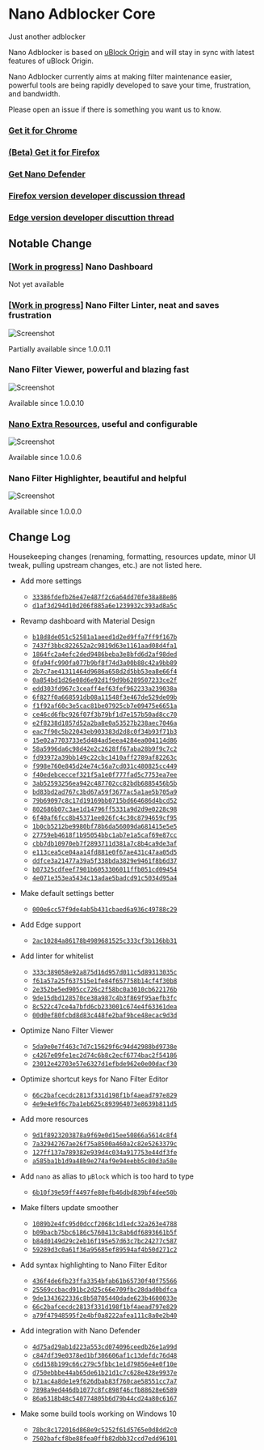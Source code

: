 # Nano Adblocker Core

Just another adblocker

Nano Adblocker is based on [uBlock Origin](https://github.com/gorhill/uBlock) and will stay in sync with latest features of uBlock 
Origin. 

Nano Adblocker currently aims at making filter maintenance easier, powerful tools are being rapidly developed to save your time, 
frustration, and bandwidth. 

Please open an issue if there is something you want us to know. 

### [Get it for Chrome](https://chrome.google.com/webstore/detail/nano-adblocker/gabbbocakeomblphkmmnoamkioajlkfo)

### [(Beta) Get it for Firefox](https://addons.mozilla.org/firefox/addon/real-nano-adblocker/)

### [Get Nano Defender](https://github.com/NanoAdblocker/NanoDefender#nano-defender)

### [Firefox version developer discussion thread](https://github.com/NanoAdblocker/NanoCore/issues/41)

### [Edge version developer discuttion thread](https://github.com/NanoAdblocker/NanoCore/issues/40)

## Notable Change

### \[[Work in progress](https://github.com/NanoAdblocker/NanoCore/issues/33)\] Nano Dashboard

<!--, clean and modern

![Screenshot](https://i.imgur.com/LUAu7KO.png)-->

Not yet available

### \[[Work in progress](https://github.com/NanoAdblocker/NanoCore/issues/1)\] Nano Filter Linter, neat and saves frustration

![Screenshot](https://i.imgur.com/IkTaEQ3.png)

Partially available since 1.0.0.11

### Nano Filter Viewer, powerful and blazing fast

![Screenshot](https://i.imgur.com/fZh4Hqn.png)

Available since 1.0.0.10

### [Nano Extra Resources](https://github.com/NanoAdblocker/NanoFilters/blob/master/NanoFilters/NanoResources.txt), useful and configurable

![Screenshot](https://i.imgur.com/0HIYf4d.png)

Available since 1.0.0.6

### Nano Filter Highlighter, beautiful and helpful

![Screenshot](https://i.imgur.com/KktoFJL.png)

Available since 1.0.0.0

## Change Log

Housekeeping changes (renaming, formatting, resources update, minor UI tweak, pulling upstream changes, etc.) are not listed here. 

- Add more settings 
  - [`33386fdefb26e47e487f2c6a64dd70fe38a88e86`](https://github.com/NanoAdblocker/NanoCore/commit/33386fdefb26e47e487f2c6a64dd70fe38a88e86)
  - [`d1af3d294d10d206f885a6e1239932c393ad8a5c`](https://github.com/NanoAdblocker/NanoCore/commit/d1af3d294d10d206f885a6e1239932c393ad8a5c)

- Revamp dashboard with Material Design
  - [`b18d8de051c52581a1aeed1d2ed9ffa7ff9f167b`](https://github.com/NanoAdblocker/NanoCore/commit/b18d8de051c52581a1aeed1d2ed9ffa7ff9f167b)
  - [`7437f3bbc822652a2c9819d63e1161aad08d4fa1`](https://github.com/NanoAdblocker/NanoCore/commit/7437f3bbc822652a2c9819d63e1161aad08d4fa1)
  - [`1864fc2a4efc2ded9486beba3e8bfd6d2af98ded`](https://github.com/NanoAdblocker/NanoCore/commit/1864fc2a4efc2ded9486beba3e8bfd6d2af98ded)
  - [`0fa94fc990fa077b9bf8f74d3a00b88c42a9bb89`](https://github.com/NanoAdblocker/NanoCore/commit/0fa94fc990fa077b9bf8f74d3a00b88c42a9bb89)
  - [`2b7c7ae41311464d9686a658d2d5bb53ea8e66f4`](https://github.com/NanoAdblocker/NanoCore/commit/2b7c7ae41311464d9686a658d2d5bb53ea8e66f4)
  - [`0a854bd1d26e08d6e92d1f9d9b6289507233ce2f`](https://github.com/NanoAdblocker/NanoCore/commit/0a854bd1d26e08d6e92d1f9d9b6289507233ce2f)
  - [`edd303fd967c3ceaff4ef63fef962233a239038a`](https://github.com/NanoAdblocker/NanoCore/commit/edd303fd967c3ceaff4ef63fef962233a239038a)
  - [`6f827f0a668591db08a11548f3e467de529de09b`](https://github.com/NanoAdblocker/NanoCore/commit/6f827f0a668591db08a11548f3e467de529de09b)
  - [`f1f92af60c3e5cac81be07925cb7e09475e6651a`](https://github.com/NanoAdblocker/NanoCore/commit/f1f92af60c3e5cac81be07925cb7e09475e6651a)
  - [`ce46cd6fbc926f07f3b79bf1d7e157b50ad8cc70`](https://github.com/NanoAdblocker/NanoCore/commit/ce46cd6fbc926f07f3b79bf1d7e157b50ad8cc70)
  - [`e2f8238d1857d52a2ba8e0a53527b238aec7046a`](https://github.com/NanoAdblocker/NanoCore/commit/e2f8238d1857d52a2ba8e0a53527b238aec7046a)
  - [`eac7f90c5b22043eb903383d2d8c0f34b93f71b3`](https://github.com/NanoAdblocker/NanoCore/commit/eac7f90c5b22043eb903383d2d8c0f34b93f71b3)
  - [`15e02a7703733e5d484ad5eea4284ea004114d86`](https://github.com/NanoAdblocker/NanoCore/commit/15e02a7703733e5d484ad5eea4284ea004114d86)
  - [`58a5996da6c98d42e2c2628ff67aba28b9f9c7c2`](https://github.com/NanoAdblocker/NanoCore/commit/58a5996da6c98d42e2c2628ff67aba28b9f9c7c2)
  - [`fd93972a39bb149c22cbc1410aff2789af82263c`](https://github.com/NanoAdblocker/NanoCore/commit/fd93972a39bb149c22cbc1410aff2789af82263c)
  - [`f998e760e845d24e74c56a7cd031c480825cc449`](https://github.com/NanoAdblocker/NanoCore/commit/f998e760e845d24e74c56a7cd031c480825cc449)
  - [`f40edebceccef321f5a1e0f777fad5c7753ea7ee`](https://github.com/NanoAdblocker/NanoCore/commit/f40edebceccef321f5a1e0f777fad5c7753ea7ee)
  - [`3ab52593256ea942c487702cc82bdb6885456b5b`](https://github.com/NanoAdblocker/NanoCore/commit/3ab52593256ea942c487702cc82bdb6885456b5b)
  - [`bd83bd2ad767c3bd67a59f3677ac5a1ae5b705a9`](https://github.com/NanoAdblocker/NanoCore/commit/bd83bd2ad767c3bd67a59f3677ac5a1ae5b705a9)
  - [`79b69097c8c17d19169bb0715bd664686d4bcd52`](https://github.com/NanoAdblocker/NanoCore/commit/79b69097c8c17d19169bb0715bd664686d4bcd52)
  - [`802686b07c3ae1d14796ff5331a9d2d9e0228c98`](https://github.com/NanoAdblocker/NanoCore/commit/802686b07c3ae1d14796ff5331a9d2d9e0228c98)
  - [`6f40af6fcc8b45371ee026fc4c30c8794659cf95`](https://github.com/NanoAdblocker/NanoCore/commit/6f40af6fcc8b45371ee026fc4c30c8794659cf95)
  - [`1b0cb5212be9980bf78b6da56009da681415e5e5`](https://github.com/NanoAdblocker/NanoCore/commit/1b0cb5212be9980bf78b6da56009da681415e5e5)
  - [`27759eb4618f1b95054bbc1ab7e1a5caf69e87cc`](https://github.com/NanoAdblocker/NanoCore/commit/27759eb4618f1b95054bbc1ab7e1a5caf69e87cc)
  - [`cbb7db10970eb7f2893711d381a7c8b4ca9de3af`](https://github.com/NanoAdblocker/NanoCore/commit/cbb7db10970eb7f2893711d381a7c8b4ca9de3af)
  - [`e113cea5ce04aa14fd881e0f67ae431c47aa05d5`](https://github.com/NanoAdblocker/NanoCore/commit/e113cea5ce04aa14fd881e0f67ae431c47aa05d5)
  - [`ddfce3a21477a39a5f338bda3829e9461f8b6d37`](https://github.com/NanoAdblocker/NanoCore/commit/ddfce3a21477a39a5f338bda3829e9461f8b6d37)
  - [`b07325cdfeef7901b6053306011ffb051cd09454`](https://github.com/NanoAdblocker/NanoCore/commit/b07325cdfeef7901b6053306011ffb051cd09454)
  - [`4e071e353ea5434c13adae5badcd91c5034d95a4`](https://github.com/NanoAdblocker/NanoCore/commit/4e071e353ea5434c13adae5badcd91c5034d95a4)

- Make default settings better
  - [`000e6cc57f9de4ab5b431cbaed6a936c49788c29`](https://github.com/NanoAdblocker/NanoCore/commit/000e6cc57f9de4ab5b431cbaed6a936c49788c29)

- Add Edge support
  - [`2ac10284a86178b4989681525c333cf3b136bb31`](https://github.com/NanoAdblocker/NanoCore/commit/2ac10284a86178b4989681525c333cf3b136bb31)

- Add linter for whitelist
  - [`333c389058e92a875d16d957d011c5d89313035c`](https://github.com/NanoAdblocker/NanoCore/commit/333c389058e92a875d16d957d011c5d89313035c)
  - [`f61a57a25f637515e1fe84f657758b14cf4f30b8`](https://github.com/NanoAdblocker/NanoCore/commit/f61a57a25f637515e1fe84f657758b14cf4f30b8)
  - [`2e352be5ed905cc726c2f58bc0a3010cb622176b`](https://github.com/NanoAdblocker/NanoCore/commit/2e352be5ed905cc726c2f58bc0a3010cb622176b)
  - [`9de15dbd128570ce38a987c4b3f869f95aefb3fc`](https://github.com/NanoAdblocker/NanoCore/commit/9de15dbd128570ce38a987c4b3f869f95aefb3fc)
  - [`8c522c47ce4a7bfd6cb233001c674e4f63361dea`](https://github.com/NanoAdblocker/NanoCore/commit/8c522c47ce4a7bfd6cb233001c674e4f63361dea)
  - [`00d0ef80fcbd8d83c448fe2baf9bce48ecac9d3d`](https://github.com/NanoAdblocker/NanoCore/commit/00d0ef80fcbd8d83c448fe2baf9bce48ecac9d3d)

- Optimize Nano Filter Viewer
  - [`5da9e0e7f463c7d7c15629f6c94d42988bd9738e`](https://github.com/NanoAdblocker/NanoCore/commit/5da9e0e7f463c7d7c15629f6c94d42988bd9738e)
  - [`c4267e09fe1ec2d74c6b8c2ecf6774bac2f54186`](https://github.com/NanoAdblocker/NanoCore/commit/c4267e09fe1ec2d74c6b8c2ecf6774bac2f54186)
  - [`23012e42703e57e6327d1efbde962e0e00dacf30`](https://github.com/NanoAdblocker/NanoCore/commit/23012e42703e57e6327d1efbde962e0e00dacf30)

- Optimize shortcut keys for Nano Filter Editor
  - [`66c2bafcecdc2813f331d198f1bf4aead797e829`](https://github.com/NanoAdblocker/NanoCore/commit/66c2bafcecdc2813f331d198f1bf4aead797e829)
  - [`4e9e4e9f6c7ba1eb625c893964073e8639b811d5`](https://github.com/NanoAdblocker/NanoCore/commit/4e9e4e9f6c7ba1eb625c893964073e8639b811d5)

- Add more resources
  - [`9d1f8923203878a9f69e0d15ee50866a5614c8f4`](https://github.com/NanoAdblocker/NanoCore/commit/9d1f8923203878a9f69e0d15ee50866a5614c8f4)
  - [`7a32942767ae26f75a8500a460a2c82e5263379c`](https://github.com/NanoAdblocker/NanoCore/commit/7a32942767ae26f75a8500a460a2c82e5263379c)
  - [`127ff137a789382e939d4c034a917753e44df3fe`](https://github.com/NanoAdblocker/NanoCore/commit/127ff137a789382e939d4c034a917753e44df3fe)
  - [`a585ba1b1d9a48b9e274af9e94eebb5c80d3a58e`](https://github.com/NanoAdblocker/NanoCore/commit/a585ba1b1d9a48b9e274af9e94eebb5c80d3a58e)

- Add `nano` as alias to `µBlock` which is too hard to type
  - [`6b10f39e59ff4497fe80efb46dbd839bf4dee50b`](https://github.com/NanoAdblocker/NanoCore/commit/6b10f39e59ff4497fe80efb46dbd839bf4dee50b)

- Make filters update smoother
  - [`1089b2e4fc95d0dccf2068c1d1edc32a263e4788`](https://github.com/NanoAdblocker/NanoCore/commit/1089b2e4fc95d0dccf2068c1d1edc32a263e4788)
  - [`b09bacb75bc6186c5760413c8ab6df6893661b5f`](https://github.com/NanoAdblocker/NanoCore/commit/b09bacb75bc6186c5760413c8ab6df6893661b5f)
  - [`b84d0149d29c2eb16f195e57d63c7bc24277c587`](https://github.com/NanoAdblocker/NanoCore/commit/b84d0149d29c2eb16f195e57d63c7bc24277c587)
  - [`59289d3c0a61f36a95685ef89594af4b50d271c2`](https://github.com/NanoAdblocker/NanoCore/commit/59289d3c0a61f36a95685ef89594af4b50d271c2)

- Add syntax highlighting to Nano Filter Editor
  - [`436f4de6fb23ffa3354bfab61b65730f40f75566`](https://github.com/NanoAdblocker/NanoCore/commit/436f4de6fb23ffa3354bfab61b65730f40f75566)
  - [`25569ccbacd91bc2d25c66e709fbc28dad0bdfca`](https://github.com/NanoAdblocker/NanoCore/commit/25569ccbacd91bc2d25c66e709fbc28dad0bdfca)
  - [`9de1343622336c8b58705440dade623b4600033e`](https://github.com/NanoAdblocker/NanoCore/commit/9de1343622336c8b58705440dade623b4600033e)
  - [`66c2bafcecdc2813f331d198f1bf4aead797e829`](https://github.com/NanoAdblocker/NanoCore/commit/66c2bafcecdc2813f331d198f1bf4aead797e829)
  - [`a79f47948595f2e4bf0a8222afea111c8a0e2b40`](https://github.com/NanoAdblocker/NanoCore/commit/a79f47948595f2e4bf0a8222afea111c8a0e2b40)

- Add integration with Nano Defender
  - [`4d75ad29ab1d223a553cd074096ceedb26e1a99d`](https://github.com/NanoAdblocker/NanoCore/commit/4d75ad29ab1d223a553cd074096ceedb26e1a99d)
  - [`c847df39e0378ed1bf306606af1c13defdc76d48`](https://github.com/NanoAdblocker/NanoCore/commit/c847df39e0378ed1bf306606af1c13defdc76d48)
  - [`c6d158b199c66c279c5fbbc1e1d79856e4e0f10e`](https://github.com/NanoAdblocker/NanoCore/commit/c6d158b199c66c279c5fbbc1e1d79856e4e0f10e)
  - [`d750ebbbe44ab65de61b21d1c7c628e428e9937e`](https://github.com/NanoAdblocker/NanoCore/commit/d750ebbbe44ab65de61b21d1c7c628e428e9937e)
  - [`b71ac4a8de1e9f626dbab83f760cae58551cc7a7`](https://github.com/NanoAdblocker/NanoCore/commit/b71ac4a8de1e9f626dbab83f760cae58551cc7a7)
  - [`7898a9ed446db1077c8fc898f46cfb88628e6589`](https://github.com/NanoAdblocker/NanoCore/commit/7898a9ed446db1077c8fc898f46cfb88628e6589)
  - [`86a6318b48c540774805b6d79b44cd24a80c6167`](https://github.com/NanoAdblocker/NanoCore/commit/86a6318b48c540774805b6d79b44cd24a80c6167)

- Make some build tools working on Windows 10
  - [`78bc8c172016d868e9c5252f61d5765e0d8dd2c0`](https://github.com/NanoAdblocker/NanoCore/commit/78bc8c172016d868e9c5252f61d5765e0d8dd2c0)
  - [`7502bafcf8be88fea0ffb82dbb32ccd7edd96101`](https://github.com/NanoAdblocker/NanoCore/commit/7502bafcf8be88fea0ffb82dbb32ccd7edd96101)
